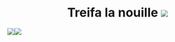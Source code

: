 <h1 align="center">Treifa la nouille <a href="https://visitorbadge.io/status?path=https%3A%2F%2Fgithub.com%2FTreifaa"><img src="https://api.visitorbadge.io/api/visitors?path=https%3A%2F%2Fgithub.com%2FTreifaa&labelColor=%23333333&countColor=%23ba68c8&style=flat" /></a>
</h1> 

<table>
  <tr>
      <img align="center" style="padding=0;" src="https://github-readme-stats.vercel.app/api/?username=Treifaa&theme=tokyonight&show_icons=true" />
      <img align="center" style="padding=0;" src="https://github-readme-stats.quantumlytangled.vercel.app/api/top-langs/?username=Treifaa&theme=tokyonight&layout=default&show_icons=true" />
  </tr>
</table>
